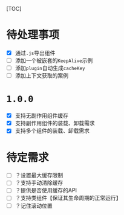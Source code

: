 [TOC]

# 待处理事项
- [x] 通过`.js`导出组件
- [ ] 添加一个被嵌套的`KeepAlive`示例
- [ ] 添加`plugin`自动生成`cacheKey`
- [ ] 添加上下文获取的案例

# `1.0.0`
- [x] 支持无副作用组件缓存
- [x] 支持副作用组件的装载、卸载需求
- [x] 支持多个组件的装载、卸载需求

# 待定需求
- [ ] ？设置最大缓存限制
- [ ] ？支持手动清除缓存
- [ ] ？提供是否使用缓存的API
- [ ] ？支持类组件【保证其生命周期的正常运行】
- [ ] ？记住滚动位置
